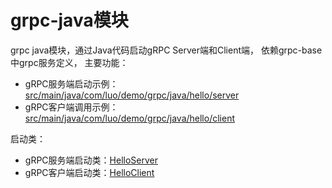 # grpc-java模块

grpc java模块，通过Java代码启动gRPC Server端和Client端，
依赖grpc-base中grpc服务定义，
主要功能：
- gRPC服务端启动示例：[src/main/java/com/luo/demo/grpc/java/hello/server](src/main/java/com/luo/demo/grpc/java/hello/server)
- gRPC客户端调用示例：[src/main/java/com/luo/demo/grpc/java/hello/client](src/main/java/com/luo/demo/grpc/java/hello/client)

启动类：
- gRPC服务端启动类：[HelloServer](src/main/java/com/luo/demo/grpc/java/hello/server/HelloServer.java)
- gRPC客户端启动类：[HelloClient](src/main/java/com/luo/demo/grpc/java/hello/client/HelloClient.java)


